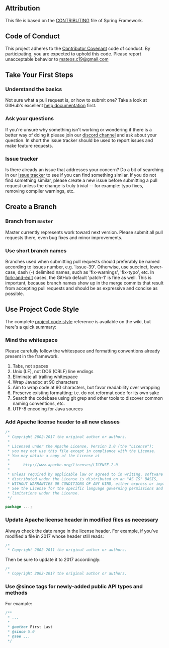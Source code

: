 ## Attribution

This file is based on the [CONTRIBUTING](https://github.com/spring-projects/spring-framework/blob/master/CONTRIBUTING.md) file of Spring Framework.

## Code of Conduct

This project adheres to the [Contributor Covenant](CODE_OF_CONDUCT.md) code of conduct. By participating, you are expected to uphold this code. Please report unacceptable behavior to mateos.c19@gmail.com

## Take Your First Steps

### Understand the basics

Not sure what a pull request is, or how to submit one? Take a look at GitHub's excellent [help documentation](https://help.github.com/categories/collaborating-with-issues-and-pull-requests/) first.

### Ask your questions

If you're unsure why something isn't working or wondering if there is a better way of doing it please join our [discord channel](https://discord.gg/CtnYDJr) and ask about your question. In short the issue tracker should be used to report issues and make feature requests.

### Issue tracker
Is there already an issue that addresses your concern? Do a bit of searching in our [issue tracker](https://github.com/cmateosl/rol-api/issues) to see if you can find something similar. If you do not find something similar, please create a new issue before submitting a pull request unless the change is truly trivial -- for example: typo fixes, removing compiler warnings, etc.

## Create a Branch

### Branch from `master`

Master currently represents work toward next version. Please submit all pull requests there, even bug fixes and minor improvements.

### Use short branch names

Branches used when submitting pull requests should preferably be named according to issues number, e.g. 'issue-39'. Otherwise, use succinct, lower-case, dash (-) delimited names, such as 'fix-warnings', 'fix-typo', etc. In [fork-and-edit](https://github.com/blog/844-forking-with-the-edit-button) cases, the GitHub default 'patch-1' is fine as well. This is important, because branch names show up in the merge commits that result from accepting pull requests and should be as expressive and concise as possible.

## Use Project Code Style

The complete [project code style](https://github.com/cmateosl/rol-api/wiki/Rol-api-code-style) reference is available on the wiki, but here's a quick summary:

### Mind the whitespace

Please carefully follow the whitespace and formatting conventions already present in the framework.

1. Tabs, not spaces
1. Unix (LF), not DOS (CRLF) line endings
1. Eliminate all trailing whitespace
1. Wrap Javadoc at 90 characters
1. Aim to wrap code at 90 characters, but favor readability over wrapping
1. Preserve existing formatting; i.e. do not reformat code for its own sake
1. Search the codebase using git grep and other tools to discover common naming conventions, etc.
1. UTF-8 encoding for Java sources

### Add Apache license header to all new classes

```java
/*
 * Copyright 2002-2017 the original author or authors.
 *
 * Licensed under the Apache License, Version 2.0 (the "License");
 * you may not use this file except in compliance with the License.
 * You may obtain a copy of the License at
 *
 *      http://www.apache.org/licenses/LICENSE-2.0
 *
 * Unless required by applicable law or agreed to in writing, software
 * distributed under the License is distributed on an "AS IS" BASIS,
 * WITHOUT WARRANTIES OR CONDITIONS OF ANY KIND, either express or implied.
 * See the License for the specific language governing permissions and
 * limitations under the License.
 */

package ...;
```

### Update Apache license header in modified files as necessary

Always check the date range in the license header. For example, if you've modified a file in 2017 whose header still reads:

```java
/*
 * Copyright 2002-2011 the original author or authors.
```

Then be sure to update it to 2017 accordingly:

```java
/*
 * Copyright 2002-2017 the original author or authors.
```

### Use @since tags for newly-added public API types and methods

For example:

```java
/**
 * ...
 *
 * @author First Last
 * @since 5.0
 * @see ...
 */
```
